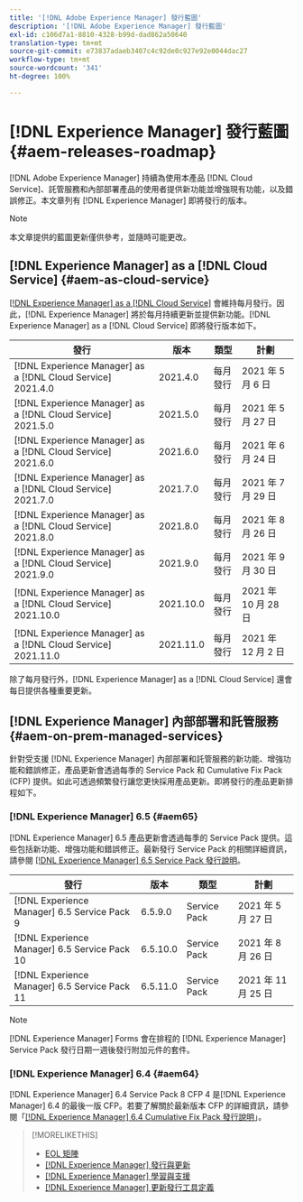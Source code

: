 ```yaml
---
title: '[!DNL Adobe Experience Manager] 發行藍圖'
description: '[!DNL Adobe Experience Manager] 發行藍圖'
exl-id: c106d7a1-8810-4328-b99d-dad862a50640
translation-type: tm+mt
source-git-commit: e73837adaeb3407c4c92de0c927e92e0044dac27
workflow-type: tm+mt
source-wordcount: '341'
ht-degree: 100%

---
```


# [!DNL Experience Manager] 發行藍圖 {#aem-releases-roadmap}

[!DNL Adobe Experience Manager] 持續為使用本產品 [!DNL Cloud Service]、託管服務和內部部署產品的使用者提供新功能並增強現有功能，以及錯誤修正。本文章列有 [!DNL Experience Manager] 即將發行的版本。

>[!NOTE]
>
>本文章提供的藍圖更新僅供參考，並隨時可能更改。

## [!DNL Experience Manager] as a [!DNL Cloud Service] {#aem-as-cloud-service}

[[!DNL Experience Manager] as a [!DNL Cloud Service]](https://experienceleague.adobe.com/docs/experience-manager-cloud-service/release-notes/home.html?lang=zh-Hant) 會維持每月發行。因此，[!DNL Experience Manager] 將於每月持續更新並提供新功能。[!DNL Experience Manager] as a [!DNL Cloud Service] 即將發行版本如下。

| 發行 | 版本 | 類型 | 計劃 |
|---|---|---|---|
| [!DNL Experience Manager] as a [!DNL Cloud Service] 2021.4.0 | 2021.4.0 | 每月發行 | 2021 年 5 月 6 日 |
| [!DNL Experience Manager] as a [!DNL Cloud Service] 2021.5.0 | 2021.5.0 | 每月發行 | 2021 年 5 月 27 日 |
| [!DNL Experience Manager] as a [!DNL Cloud Service] 2021.6.0 | 2021.6.0 | 每月發行 | 2021 年 6 月 24 日 |
| [!DNL Experience Manager] as a [!DNL Cloud Service] 2021.7.0 | 2021.7.0 | 每月發行 | 2021 年 7 月 29 日 |
| [!DNL Experience Manager] as a [!DNL Cloud Service] 2021.8.0 | 2021.8.0 | 每月發行 | 2021 年 8 月 26 日 |
| [!DNL Experience Manager] as a [!DNL Cloud Service] 2021.9.0 | 2021.9.0 | 每月發行 | 2021 年 9 月 30 日 |
| [!DNL Experience Manager] as a [!DNL Cloud Service] 2021.10.0 | 2021.10.0 | 每月發行 | 2021 年 10 月 28 日 |
| [!DNL Experience Manager] as a [!DNL Cloud Service] 2021.11.0 | 2021.11.0 | 每月發行 | 2021 年 12 月 2 日 |

除了每月發行外，[!DNL Experience Manager] as a [!DNL Cloud Service] 還會每日提供各種重要更新。

## [!DNL Experience Manager] 內部部署和託管服務 {#aem-on-prem-managed-services}

針對受支援 [!DNL Experience Manager] 內部部署和託管服務的新功能、增強功能和錯誤修正，產品更新會透過每季的 Service Pack 和 Cumulative Fix Pack (CFP) 提供。如此可透過頻繁發行讓您更快採用產品更新。即將發行的產品更新排程如下。

### [!DNL Experience Manager] 6.5 {#aem65}

[!DNL Experience Manager] 6.5 產品更新會透過每季的 Service Pack 提供。這些包括新功能、增強功能和錯誤修正。最新發行 Service Pack 的相關詳細資訊，請參閱 [[!DNL Experience Manager] 6.5 Service Pack 發行說明](https://experienceleague.adobe.com/docs/experience-manager-65/release-notes/service-pack/sp-release-notes.html?lang=zh-Hant)。

| 發行 | 版本 | 類型 | 計劃 |
|---|---|---|---|
| [!DNL Experience Manager] 6.5 Service Pack 9 | 6.5.9.0 | Service Pack | 2021 年 5 月 27 日 |
| [!DNL Experience Manager] 6.5 Service Pack 10 | 6.5.10.0 | Service Pack | 2021 年 8 月 26 日 |
| [!DNL Experience Manager] 6.5 Service Pack 11 | 6.5.11.0 | Service Pack | 2021 年 11 月 25 日 |

>[!NOTE]
>
>[!DNL Experience Manager] Forms 會在排程的 [!DNL Experience Manager] Service Pack 發行日期一週後發行附加元件的套件。

### [!DNL Experience Manager] 6.4 {#aem64}

[!DNL Experience Manager] 6.4 Service Pack 8 CFP 4 是[!DNL Experience Manager] 6.4 的最後一版 CFP。若要了解關於最新版本 CFP 的詳細資訊，請參閱「[[!DNL Experience Manager] 6.4 Cumulative Fix Pack 發行說明](https://experienceleague.adobe.com/docs/experience-manager-64/release-notes/cfp-release-notes.html?lang=zh-Hant)」。

>[!MORELIKETHIS]
>
>* [EOL 矩陣](https://helpx.adobe.com/tw/support/programs/eol-matrix.html)
>* [[!DNL Experience Manager] 發行與更新](https://helpx.adobe.com/tw/experience-manager/aem-releases-updates.html)
>* [[!DNL Experience Manager] 學習與支援](https://helpx.adobe.com/tw/support/experience-manager.html)
>* [[!DNL Experience Manager] 更新發行工具定義](/help/update-release-vehicle-definitions.md)

